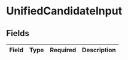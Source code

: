 # UnifiedCandidateInput


## Fields

| Field       | Type        | Required    | Description |
| ----------- | ----------- | ----------- | ----------- |